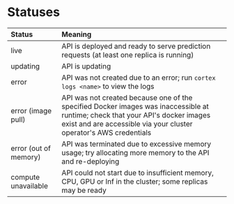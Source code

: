 # Statuses

| Status | Meaning |
| :--- | :--- |
| live | API is deployed and ready to serve prediction requests \(at least one replica is running\) |
| updating | API is updating |
| error | API was not created due to an error; run `cortex logs <name>` to view the logs |
| error \(image pull\) | API was not created because one of the specified Docker images was inaccessible at runtime; check that your API's docker images exist and are accessible via your cluster operator's AWS credentials |
| error \(out of memory\) | API was terminated due to excessive memory usage; try allocating more memory to the API and re-deploying |
| compute unavailable | API could not start due to insufficient memory, CPU, GPU or Inf in the cluster; some replicas may be ready |

